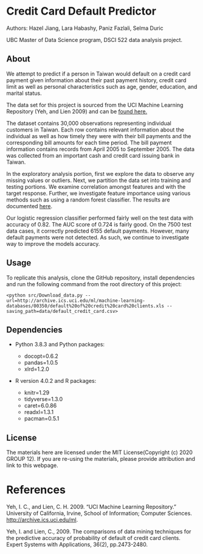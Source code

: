 # Credit Card Default Predictor
Authors: Hazel Jiang, Lara Habashy, Paniz Fazlali, Selma Duric

UBC Master of Data Science program, DSCI 522 data analysis project.

## About
We attempt to predict if a person in Taiwan would default on a credit card payment given information about their past payment history, credit card limit as well as personal characteristics such as age, gender, education, and marital status.

The data set for this project is sourced from the UCI Machine Learning Repository (Yeh, and Lien 2009) and can be [found here.](http://archive.ics.uci.edu/ml/datasets/default+of+credit+card+clients)

The dataset contains 30,000 observations representing individual customers in Taiwan. Each row contains relevant information about the individual as well as how timely they were with their bill payments and  the corresponding bill amounts for each time period. The bill payment information contains records from April 2005 to September 2005. The data was collected from an important cash and credit card issuing bank in Taiwan.

In the exploratory analysis portion, first we explore the data to observe any missing values or outliers. Next, we partition the data set into training and testing portions. We examine correlation amongst features and with the target response. Further, we investigate feature importance using various methods such as using a random forest classifier. The results are documented [here](https://github.com/UBC-MDS/DSCI522_group_12/blob/main/eda/project_eda.md).

Our logistic regression classifier performed fairly well on the test data with accuracy of 0.82. The AUC score of 0.724 is fairly good. On the 7500 test data cases, it correctly predicted 6155 default payments. However, many default payments were not detected. As such, we continue to investigate way to improve the models accuracy.

## Usage
To replicate this analysis, clone the GitHub repository, install dependencies and run the following command from the root directory of this project:

 ``<python src/Download_data.py --url=http://archive.ics.uci.edu/ml/machine-learning-databases/00350/default%20of%20credit%20card%20clients.xls --saving_path=data/default_credit_card.csv>``


## Dependencies
- Python 3.8.3 and Python packages:
    - docopt=0.6.2
    - pandas=1.0.5
    - xlrd=1.2.0
    
- R version 4.0.2 and R packages:
    - knitr=1.29
    - tidyverse=1.3.0
    - caret=6.0.86
    - readxl=1.3.1
    - pacman=0.5.1

## License
The materials here are licensed under the MIT License(Copyright (c) 2020 GROUP 12). If you are re-using the materials, please provide attribution and link to this webpage. 

# References
Yeh, I. C., and Lien, C. H. 2009. “UCI Machine Learning Repository.” University of California, Irvine, School of Information; Computer Sciences. http://archive.ics.uci.edu/ml.

Yeh, I. and Lien, C., 2009. The comparisons of data mining techniques for the predictive accuracy of probability of default of credit card clients. Expert Systems with Applications, 36(2), pp.2473-2480.
